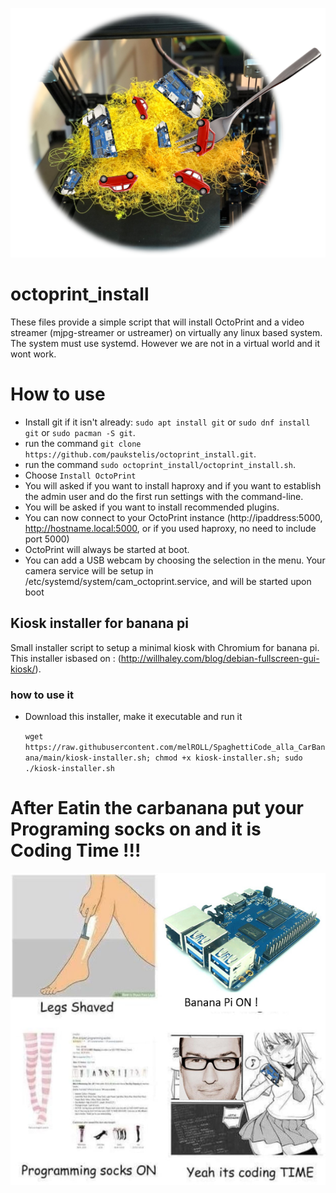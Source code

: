 <p align="center">
  <img src="spaghetti_carbanana.PNG">
</p>

# octoprint_install
These files provide a simple script that will install OctoPrint and a video streamer (mjpg-streamer or ustreamer) on virtually any linux based system. The system must use systemd. However we are not in a virtual world and it wont work.

# How to use
* Install git if it isn't already: `sudo apt install git` or `sudo dnf install git` or `sudo pacman -S git`.
* run the command `git clone https://github.com/paukstelis/octoprint_install.git`.
* run the command `sudo octoprint_install/octoprint_install.sh`.
* Choose `Install OctoPrint`
* You will asked if you want to install haproxy and if you want to establish the admin user and do the first run settings with the command-line.
* You will be asked if you want to install recommended plugins.
* You can now connect to your OctoPrint instance (http://ipaddress:5000, http://hostname.local:5000, or if you used haproxy, no need to include port 5000)
* OctoPrint will always be started at boot.
* You can add a USB webcam by choosing the selection in the menu. Your camera service will be setup in /etc/systemd/system/cam_octoprint.service, and will be started upon boot

## Kiosk installer for banana pi
Small installer script to setup a minimal kiosk with Chromium for banana pi. This installer isbased on : (http://willhaley.com/blog/debian-fullscreen-gui-kiosk/).

### how to use it
* Download this installer, make it executable and run it

  `wget https://raw.githubusercontent.com/melROLL/SpaghettiCode_alla_CarBanana/main/kiosk-installer.sh;
  chmod +x kiosk-installer.sh;
  sudo ./kiosk-installer.sh`


# After Eatin the carbanana put your Programing socks on and it is Coding Time !!!

<p align="center">
  <img src="codingtime.PNG">
</p>
